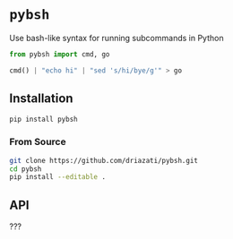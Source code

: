 # `pybsh`

Use bash-like syntax for running subcommands in Python

```python
from pybsh import cmd, go

cmd() | "echo hi" | "sed 's/hi/bye/g'" > go
```


## Installation

```bash
pip install pybsh
```

### From Source

```bash
git clone https://github.com/driazati/pybsh.git
cd pybsh
pip install --editable .
```

## API

???
